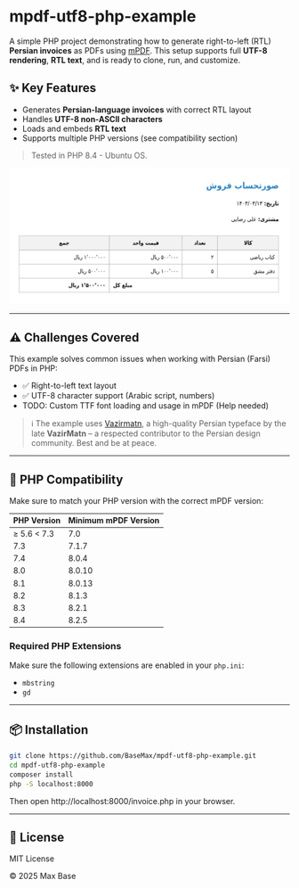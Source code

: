 # mpdf-utf8-php-example

A simple PHP project demonstrating how to generate right-to-left (RTL) **Persian invoices** as PDFs using [mPDF](https://github.com/mpdf/mpdf). This setup supports full **UTF-8 rendering**, **RTL text**, and is ready to clone, run, and customize.

## ✨ Key Features

- Generates **Persian-language invoices** with correct RTL layout
- Handles **UTF-8 non-ASCII characters**
- Loads and embeds **RTL text**
- Supports multiple PHP versions (see compatibility section)

> Tested in PHP 8.4 - Ubuntu OS.

[![](demo.jpg)](invoice.pdf)

---

## ⚠️ Challenges Covered

This example solves common issues when working with Persian (Farsi) PDFs in PHP:

- ✅ Right-to-left text layout
- ✅ UTF-8 character support (Arabic script, numbers)
- TODO: Custom TTF font loading and usage in mPDF (Help needed)

> ℹ️ The example uses [Vazirmatn](https://github.com/rastikerdar/vazirmatn/releases/tag/v33.003), a high-quality Persian typeface by the late **VazirMatn** – a respected contributor to the Persian design community. Best and be at peace.

---

## 🧰 PHP Compatibility

Make sure to match your PHP version with the correct mPDF version:

| PHP Version   | Minimum mPDF Version |
|---------------|----------------------|
| ≥ 5.6 < 7.3   | 7.0                  |
| 7.3           | 7.1.7                |
| 7.4           | 8.0.4                |
| 8.0           | 8.0.10               |
| 8.1           | 8.0.13               |
| 8.2           | 8.1.3                |
| 8.3           | 8.2.1                |
| 8.4           | 8.2.5                |

### Required PHP Extensions

Make sure the following extensions are enabled in your `php.ini`:

- `mbstring`
- `gd`

---

## 📦 Installation

```bash
git clone https://github.com/BaseMax/mpdf-utf8-php-example.git
cd mpdf-utf8-php-example
composer install
php -S localhost:8000
```

Then open http://localhost:8000/invoice.php in your browser.

---

## 📄 License

MIT License

© 2025 Max Base
